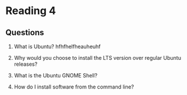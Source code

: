 # Reading 4

## Questions

1. What is Ubuntu?
hfhfhelfheauheuhf
2. Why would you choose to install the LTS version over regular Ubuntu releases?

3. What is the Ubuntu GNOME Shell?

4. How do I install software from the command line?
